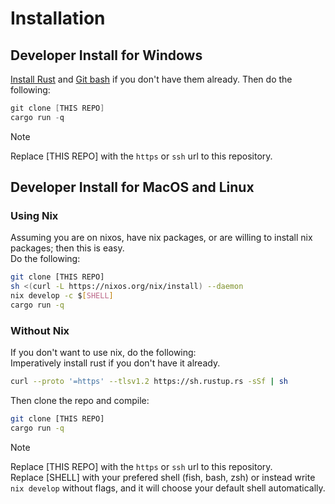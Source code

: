 # Installation

## Developer Install for Windows
[Install Rust](https://www.rust-lang.org/tools/install) and [Git bash](https://git-scm.com/downloads/win) if you don't have them already. Then do the following:

```ps1
git clone [THIS REPO]
cargo run -q
```

> [!NOTE]
> Replace [THIS REPO] with the `https` or `ssh` url to this repository.


## Developer Install for MacOS and Linux
### Using Nix
Assuming you are on nixos, have nix packages, or are willing to install nix packages; then this is easy. <br>
Do the following:

```bash
git clone [THIS REPO]
sh <(curl -L https://nixos.org/nix/install) --daemon
nix develop -c $[SHELL]
cargo run -q
```

### Without Nix 
If you don't want to use nix, do the following: <br>
Imperatively install rust if you don't have it already.

```bash
curl --proto '=https' --tlsv1.2 https://sh.rustup.rs -sSf | sh
```

Then clone the repo and compile:

```bash
git clone [THIS REPO]
cargo run -q
```

> [!NOTE]
> Replace [THIS REPO] with the `https` or `ssh` url to this repository. <br>
> Replace [SHELL] with your prefered shell (fish, bash, zsh) or instead write `nix develop` without flags, and it will choose your default shell automatically.